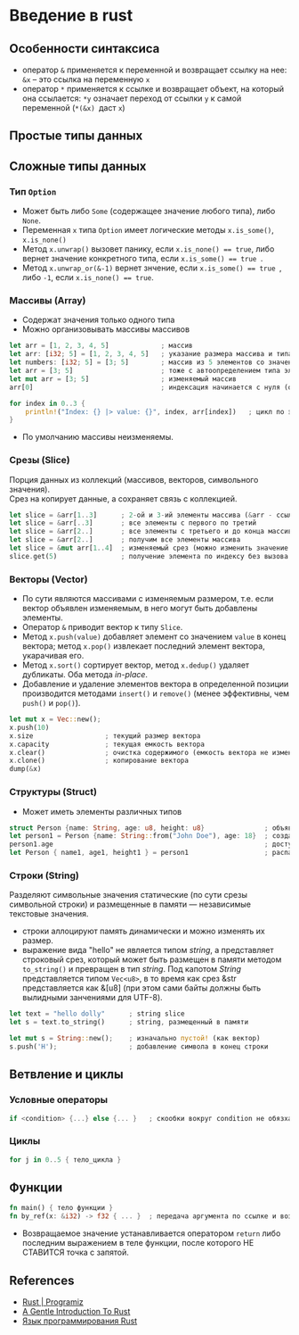  # Введение в rust
## Особенности синтаксиса
* оператор `&` применяется к переменной и возвращает ссылку на нее: `&x` – это ссылка на переменную `x`
* оператор `*` применяется к ссылке и возвращает объект, на который она ссылается: `*y` означает переход от ссылки `y` к самой переменной (`*(&x) `даст `x`)

## Простые типы данных

## Сложные типы данных
### Тип `Option`
* Может быть либо `Some` (содержащее значение любого типа), либо `None`.
* Переменная `x` типа `Option` имеет логические методы `x.is_some()`, `x.is_none()`
* Метод `x.unwrap()` вызовет панику, если `x.is_none() == true`, либо вернет значение конкретного типа, если `x.is_some() == true `.
* Метод `x.unwrap_or(&-1)` вернет знчение, если `x.is_some() == true `, либо `-1`, если `x.is_none() == true`.

### Массивы (Array)
* Содержат значения только одного типа
* Можно организовывать массивы массивов
```rust
let arr = [1, 2, 3, 4, 5]             ; массив
let arr: [i32; 5] = [1, 2, 3, 4, 5]   ; указание размера массива и типа его элементов
let numbers: [i32; 5] = [3; 5]        ; массив из 5 элементов со значениями по умолчанию равными 3
let arr = [3; 5]                      ; тоже с автоопределением типа элементов
let mut arr = [3; 5]                  ; изменяемый массив
arr[0]                                ; индексация начинается с нуля (обращение к первому элементу)

for index in 0..3 {
    println!("Index: {} |> value: {}", index, arr[index])   ; цикл по элементам массива
}
```
* По умолчанию массивы неизменяемы.

### Срезы (Slice)
Порция данных из коллекций (массивов, векторов, символьного значения).\
Срез на копирует данные, а сохраняет связь с коллекцией.
```rust
let slice = &arr[1..3]      ; 2-ой и 3-ий элементы массива (&arr - ссылка на массив)
let slice = &arr[..3]       ; все элементы с первого по третий
let slice = &arr[2..]       ; все элементы с третьего и до конца массива
let slice = &arr[2..]       ; получим все элементы массива
let slice = &mut arr[1..4]  ; изменяемый срез (можно изменить значение внутри среза - массив должен быть изменяемым)
slice.get(5)                ; получение элемента по индексу без вызова исключения (вернет объект типа `Option`)
```

### Векторы (Vector)
* По сути являются массивами с изменяемым размером, т.е. если вектор объявлен изменяемым, в него могут быть добавлены элементы.
* Оператор `&` приводит вектор к типу `Slice`.
* Метод `x.push(value)` добавляет элемент со значением `value` в конец вектора; метод `x.pop()` извлекает последний элемент вектора, укарачивая его.
* Метод  `x.sort()` сортирует вектор, метод `x.dedup()` удаляет дубликаты. Оба метода _in-place_.
* Добавление и удаление элементов вектора в определенной позиции производится методами `insert()` и `remove()` (менее эффективны, чем `push()` и `pop()`).
```rust
let mut x = Vec::new();
x.push(10)
x.size                  ; текущий размер вектора
x.capacity              ; текущая емкость вектора
x.clear()               ; очистка содержимого (емкость вектора не изменяется)
x.clone()               ; копирование вектора
dump(&x)
```

### Структуры (Struct)
* Может иметь элементы различных типов
```rust
struct Person {name: String, age: u8, height: u8}               ; объявление структуры
let person1 = Person {name: String::from("John Doe"), age: 18}  ; создание экзмепляра структуры  
person1.age                                                     ; доступ к полю структуры
let Person { name1, age1, height1 } = person1                   ; распаковка структуры в указанные переменные
```

### Строки (String)
Разделяют символьные значения статические (по сути срезы символьной строки) и размещенные в памяти — независимые текстовые значения.
* строки аллоцируют память динамически и можно изменять их размер.
* выражение вида "hello" не является типом _string_, а представляет строковый срез, который может быть размещен в памяти методом `to_string()` и превращен в тип _string_.
Под капотом _String_ представляется типом `Vec<u8>`, в то время как срез &str представляется как &[u8] (при этом сами байты должны быть вылидными занчениями для UTF-8).
```rust
let text = "hello dolly"      ; string slice
let s = text.to_string()      ; string, размещенный в памяти 

let mut s = String::new();    ; изначально пустой! (как вектор)    
s.push('H');                  ; добавление символа в конец строки
```

## Ветвление и циклы
### Условные операторы
```rust
if <condition> {...} else {... }   ; скообки вокруг condition не обязхательны
```

### Циклы
```rust
for j in 0..5 { тело_цикла }
```
## Функции
```rust
fn main() { тело функции }
fn by_ref(x: &i32) -> f32 { ... }  ; передача аргумента по ссылке и возврат f32-значения
```
* Возвращаемое значение устанавливается оператором `return` либо последним выражением в теле функции, после которого НЕ СТАВИТСЯ точка с запятой.

  

## References
* [Rust | Programiz](https://www.programiz.com/rust/getting-started)
* [A Gentle Introduction To Rust](https://stevedonovan.github.io/rust-gentle-intro/readme.html)
* [Язык программирования Rust](https://doc.rust-lang.ru/book/title-page.html)

